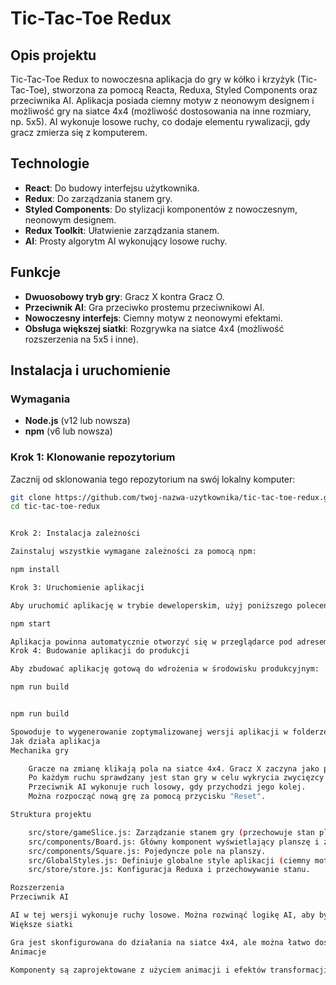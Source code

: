 # Tic-Tac-Toe Redux

## Opis projektu

Tic-Tac-Toe Redux to nowoczesna aplikacja do gry w kółko i krzyżyk (Tic-Tac-Toe), stworzona za pomocą Reacta, Reduxa, Styled Components oraz przeciwnika AI. Aplikacja posiada ciemny motyw z neonowym designem i możliwość gry na siatce 4x4 (możliwość dostosowania na inne rozmiary, np. 5x5). AI wykonuje losowe ruchy, co dodaje elementu rywalizacji, gdy gracz zmierza się z komputerem.

## Technologie

- **React**: Do budowy interfejsu użytkownika.
- **Redux**: Do zarządzania stanem gry.
- **Styled Components**: Do stylizacji komponentów z nowoczesnym, neonowym designem.
- **Redux Toolkit**: Ułatwienie zarządzania stanem.
- **AI**: Prosty algorytm AI wykonujący losowe ruchy.

## Funkcje

- **Dwuosobowy tryb gry**: Gracz X kontra Gracz O.
- **Przeciwnik AI**: Gra przeciwko prostemu przeciwnikowi AI.
- **Nowoczesny interfejs**: Ciemny motyw z neonowymi efektami.
- **Obsługa większej siatki**: Rozgrywka na siatce 4x4 (możliwość rozszerzenia na 5x5 i inne).

## Instalacja i uruchomienie

### Wymagania

- **Node.js** (v12 lub nowsza)
- **npm** (v6 lub nowsza)

### Krok 1: Klonowanie repozytorium

Zacznij od sklonowania tego repozytorium na swój lokalny komputer:

```bash
git clone https://github.com/twoj-nazwa-uzytkownika/tic-tac-toe-redux.git
cd tic-tac-toe-redux


Krok 2: Instalacja zależności

Zainstaluj wszystkie wymagane zależności za pomocą npm:

npm install

Krok 3: Uruchomienie aplikacji

Aby uruchomić aplikację w trybie deweloperskim, użyj poniższego polecenia:

npm start

Aplikacja powinna automatycznie otworzyć się w przeglądarce pod adresem http://localhost:3000.
Krok 4: Budowanie aplikacji do produkcji

Aby zbudować aplikację gotową do wdrożenia w środowisku produkcyjnym:

npm run build


npm run build

Spowoduje to wygenerowanie zoptymalizowanej wersji aplikacji w folderze build.
Jak działa aplikacja
Mechanika gry

    Gracze na zmianę klikają pola na siatce 4x4. Gracz X zaczyna jako pierwszy.
    Po każdym ruchu sprawdzany jest stan gry w celu wykrycia zwycięzcy lub remisu.
    Przeciwnik AI wykonuje ruch losowy, gdy przychodzi jego kolej.
    Można rozpocząć nową grę za pomocą przycisku "Reset".

Struktura projektu

    src/store/gameSlice.js: Zarządzanie stanem gry (przechowuje stan planszy, ruchy graczy, AI, wygrywający stan itp.).
    src/components/Board.js: Główny komponent wyświetlający planszę i zarządzający logiką gry.
    src/components/Square.js: Pojedyncze pole na planszy.
    src/GlobalStyles.js: Definiuje globalne style aplikacji (ciemny motyw, czcionki itp.).
    src/store/store.js: Konfiguracja Reduxa i przechowywanie stanu.

Rozszerzenia
Przeciwnik AI

AI w tej wersji wykonuje ruchy losowe. Można rozwinąć logikę AI, aby było bardziej zaawansowane, np. implementując algorytmy takie jak minimax.
Większe siatki

Gra jest skonfigurowana do działania na siatce 4x4, ale można łatwo dostosować ją do większych siatek, zmieniając rozmiary siatki w gameSlice.js i Board.js.
Animacje

Komponenty są zaprojektowane z użyciem animacji i efektów transformacji, aby poprawić wrażenia użytkownika. Można je rozbudować, aby dodać więcej efektów wizualnych.
```

